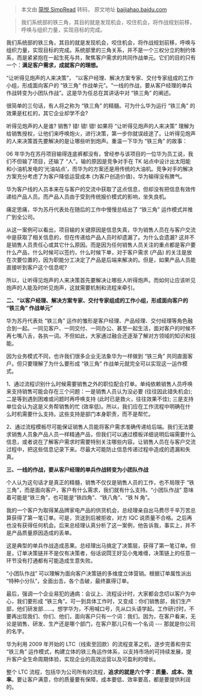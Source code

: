 > 本文由 [简悦 SimpRead](http://ksria.com/simpread/) 转码， 原文地址 [baijiahao.baidu.com](https://baijiahao.baidu.com/s?id=1726704937203312811&wfr=spider&for=pc)

> 我们系统部的铁三角，其目的就是发现机会，咬住机会，将作战规划前移，呼唤与组织力量，实现目标的完成。

我们系统部的铁三角，其目的就是发现机会，咬住机会，将作战规划前移，呼唤与组织力量，实现目标的完成。系统部里的三角关系，并不是一个三权分立的制约体系，而是紧紧抱在一起生死与共，聚焦客户需求的共同作战单元。它们的目的只有一个：**满足客户需求，成就客户的理想。**

“让听得见炮声的人来决策”， “以客户经理、解决方案专家、交付专家组成的工作小组，形成面向客户的 “铁三角” 作战单元”。“一线的作战，要从客户经理的单兵作战转变为小团队作战”。这是华为任总在其讲话中对 “铁三角” 的阐述。

很简单的三句话，有人将之称为 “铁三角” 的精髓。可为什么华为运行 “铁三角” 的效果是杠杠的，其它企业却学不会?

听得见炮声的人是谁? 销售? 错! 错! 错! 如果将 “让听得见炮声的人来决策” 理解为给销售授权，让他们来呼唤炮火，进行决策，第一步你就误歧途了。让听得见炮声的人来决策首先要解决的是让哪些听到炮声。重温一下华为 “铁三角” 的故事：

06 年华为在苏丹项目输得连底裤都没有，曾经参与该项目的一位华为员工说，我们不但输了项目，还输了 “人”。输的原因是竞争对手在 TK 站点中设计出太阳能和小油机发电的‘光油站点’，而华为的方案还是用传统的大油机。竞争对手的解决方案充分考虑了为客户降低运营成本 (为客户创造价值)，华为输得没有脾气。

华为客户线的人员本来在与客户的交流中获取了这点信息，但却没有把信息有效传递给产品人员。而产品人员由于受到传统报价模式的影响，坐失良机。

痛定思痛，华为苏丹代表处在随后的工作中慢慢总结出了 “铁三角” 运作模式并推广到全公司。

从这一案例可以看出，项目输的关键原因是信息失真，华为销售人员在与客户交流中是获取了相关信息的，但在传递给产品人员时却遗漏了。为什么会遗漏? 这并不是销售人员责任心或其它什么原因。而是因为任何销售人员关注的重点都是客户要什么产品，什么时候可以签约，什么时候下单，对于客户需求 (产品) 的关注是放在次要位置的，因为职能分工决定了产品是后端来解决的。但是，如果产品人员能直接听到客户这个信息呢?

所以，让听得见炮声的人来决策首先要解决让哪些人听得炮声。而如何让应该听见炮声的人能及时听见炮声，这就需要机制和流程来牵引。

**二、“以客户经理、解决方案专家、交付专家组成的工作小组，形成面向客户的 “铁三角” 作战单元”**

华为苏丹代表处 “铁三角” 运作的雏形是客户经理、产品经理、交付经理等角色融合到一起。一同见客户、一同交付、一同办公、甚至一起生活，面对客户的时候不再七嘴八舌，各执一词。不但如此，大家通过融合还逐渐了解对方领域的知识和技能。

因为业务模式不同，也许我们很多企业无法象华为一样做到 “铁三角” 共同直面客户。但只要理解了为什么要形成 “铁三角” 作战单元就完全可以实现这一运作模式。

1、通过流程识别什么时候需要销售之外的职位配合打单。单纯依赖销售人员呼唤来支持销售可能会存在三个问题：一是销售人员认为没必要 (往往因此错失机会); 二是等到遇到困难或问题时再呼唤支持 (此时已是救火，往往效果不佳); 三是支持单位会认为这是义务帮销售的忙 (效率低)。所以，我们应在工作流程中明确在什么时机需要什么支持。这些支持是部门本身职责，而不是帮忙。

2、通过流程模板尽可能保证销售人员能将客户需求准确传递给后端。我们无法要求销售人员象产品人员一样精通产品，但我们可以通过模板详细说明后端需要什么信息，或者说在了解客户需求时需要特别关注哪些内容。让销售人员在与客户交流过程中，把这些信息记录下来。尽最大可能防止信息传递过程中造成的遗漏和失真。

**三、一线的作战，要从客户经理的单兵作战转变为小团队作战**

个人认为这句话才是真正的精髓，销售不仅仅是销售人员的工作，也不局限于 “铁三角”，而是面向客户，客户有什么需求，我们就有什么支持。“小团队作战” 意味着可能是“铁三角”，也可能是“铁四角”、“铁八角”、“铁 N 角”。

我的一个客户为取得某品牌家电产品的供货机会，总经理亲自出马费尽千辛万苦总算获得了第一笔订单。可是，货送到后被拒收，对方 IQC 说质量不合格。之后再也没有获得任何机会。后来总经理认真分析了这一案例，他告诉我，事实上，并不是产品质量原因造成的丢单。

这是典型的单兵作战造成恶果。总经理出马搞定了决策层，获得了第一笔订单。但是，订单决策链并不是仅有决策者，俗话说閰王好见小鬼难缠，决策链上的任意一环节没有打通都有可能造成生意失败。

“小团队作战” 可以理解为面向客户决策链的多维度立体营销。根据订单属性派出 “特种小分队”，全面出击，各个击破，最终赢得订单。

最后，强调一个企业易犯的通病：会议上、流程设计时，大家都会念叨以客户为中心，我们要形成 “铁三角”。可一到具体工作时，又变成：你们销售部，我们生产部，他们研发部……。想学华为，不用喊口号，先从口头语学起。工作研讨时，不要再出现我们、你们、他们，面向客户只有一个词：我们。因为，在客户看来，无论是销售、研发、生产还是哪个部门，在客户那儿只有一个名词 --- 那就是你公司的名字。

华为利用 2009 年开始的 LTC（线索至回款）的流程变革之机，逐步完善和夯实 “铁三角” 运作模式，构建立体的铁三角运作体系，以支持市场的可持续发展，提升客户全生命周期体验，实现企业的高效运营以及可盈利的增长。

整个 LTC 流程，包括华为公司所有的流程，**追求的就是六个字：质量、成本、效率**。要让客户满意，你的质量要有保障，成本要低、效率要高，都是要提供利润的。